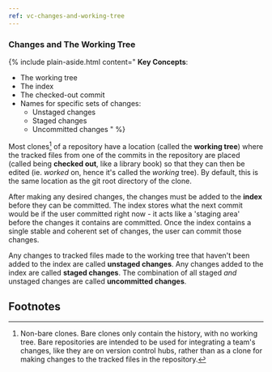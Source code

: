 ```yaml
---
ref: vc-changes-and-working-tree
---
```


### Changes and The Working Tree

{% include plain-aside.html content="
**Key Concepts**:

- The working tree
- The index
- The checked-out commit
- Names for specific sets of changes:
  - Unstaged changes
  - Staged changes
  - Uncommitted changes
" %}

Most clones[^1] of a repository have a location (called the **working tree**) where the tracked files from one of the commits in the repository are placed (called being **checked out**, like a library book) so that they can then be edited (ie. *worked* on, hence it's called the *working* tree). By default, this is the same location as the git root directory of the clone.

After making any desired changes, the changes must be added to the **index** before they can be committed. The index stores what the next commit would be if the user committed right now - it acts like a 'staging area' before the changes it contains are committed. Once the index contains a single stable and coherent set of changes, the user can commit those changes.

Any changes to tracked files made to the working tree that haven't been added to the index are called **unstaged changes**. Any changes added to the index are called **staged changes**.
The combination of all staged *and* unstaged changes are called **uncommitted changes**.

## Footnotes

[^1]: Non-bare clones. Bare clones only contain the history, with no working tree. Bare repositories are intended to be used for integrating a team's changes, like they are on version control hubs, rather than as a clone for making changes to the tracked files in the repository.
